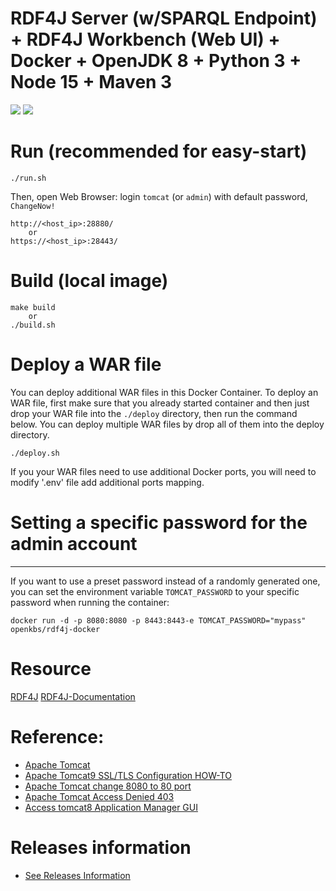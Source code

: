# RDF4J Server (w/SPARQL Endpoint) + RDF4J Workbench (Web UI) + Docker + OpenJDK 8 + Python 3 + Node 15 + Maven 3
[![](https://images.microbadger.com/badges/image/openkbs/rdf4j-docker.svg)](https://microbadger.com/images/openkbs/rdf4j-docker "Get your own image badge on microbadger.com") [![](https://images.microbadger.com/badges/version/openkbs/rdf4j-docker.svg)](https://microbadger.com/images/openkbs/rdf4j-docker "Get your own version badge on microbadger.com")

# Run (recommended for easy-start)

```
./run.sh
```
Then, open Web Browser: login `tomcat` (or `admin`) with default password, `ChangeNow!`
```
http://<host_ip>:28880/
    or
https://<host_ip>:28443/
```

# Build (local image)
```
make build
    or
./build.sh
```

# Deploy a WAR file
You can deploy additional WAR files in this Docker Container.
To deploy an WAR file, first make sure that you already started container and then just drop your WAR file into the `./deploy` directory, then run the command below. You can deploy multiple WAR files by drop all of them into the deploy directory.
```
./deploy.sh
```

If you your WAR files need to use additional Docker ports, you will need to modify '.env' file add additional ports mapping.

# Setting a specific password for the admin account
-------------------------------------------------

If you want to use a preset password instead of a randomly generated one, you can
set the environment variable `TOMCAT_PASSWORD` to your specific password when running the container:
```
docker run -d -p 8080:8080 -p 8443:8443-e TOMCAT_PASSWORD="mypass" openkbs/rdf4j-docker
```

# Resource
[RDF4J](https://rdf4j.org/)
[RDF4J-Documentation](https://rdf4j.org/documentation/)

# Reference: 
* [Apache Tomcat](https://tomcat.apache.org/)
* [Apache Tomcat9 SSL/TLS Configuration HOW-TO](https://tomcat.apache.org/tomcat-9.0-doc/ssl-howto.html)
* [Apache Tomcat change 8080 to 80 port](https://www.baeldung.com/tomcat-change-port)
* [Apache Tomcat Access Denied 403](https://itpeopleblog.wordpress.com/2018/03/19/access-tomcat8-application-manager-gui/)
* [Access tomcat8 Application Manager GUI](https://itpeopleblog.wordpress.com/2018/03/19/access-tomcat8-application-manager-gui/)

# Releases information
* [See Releases Information](https://github.com/DrSnowbird/jdk-mvn-py3#releases-information)
